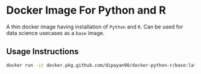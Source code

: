 # Docker Image For Python and R 

A thin docker image having installation of `Python` and `R`. Can be used for data science usecases as a `base` image.

## Usage Instructions

```bash
docker run -it docker.pkg.github.com/dipayan90/docker-python-r/base:latest
```

